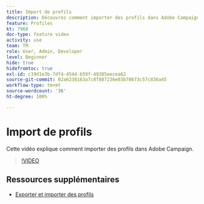 ```yaml
---
title: Import de profils
description: Découvrez comment importer des profils dans Adobe Campaign
feature: Profiles
kt: 7968
doc-type: feature video
activity: use
team: TM
role: User, Admin, Developer
level: Beginner
hide: true
hidefromtoc: true
exl-id: c19d1e3b-7df4-454d-b59f-49385eecea62
source-git-commit: 02a6238163a7c8f887236e03b78673c57c836a45
workflow-type: tm+mt
source-wordcount: '36'
ht-degree: 100%

---
```


# Import de profils

Cette vidéo explique comment importer des profils dans Adobe Campaign.

>[!VIDEO](https://video.tv.adobe.com/v/25608?quality=12)

## Ressources supplémentaires

- [Exporter et importer des profils](https://experienceleague.adobe.com/docs/campaign-classic/using/getting-started/profile-management/exporting-and-importing-profiles.html?lang=fr)
